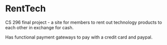 # RentTech
CS 296 final project - a site for members to rent out technology products to each other in exchange for cash.

Has functional payment gateways to pay with a credit card and paypal. 
